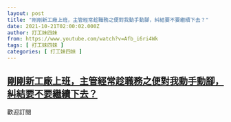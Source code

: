 ```yaml
---
layout: post
title: "剛剛新工廠上班，主管經常趁職務之便對我動手動腳，糾結要不要繼續下去？"
date: 2021-10-21T02:00:02.000Z
author: 打工妹四妹
from: https://www.youtube.com/watch?v=Afb_i6ri4Wk
tags: [ 打工妹四妹 ]
categories: [ 打工妹四妹 ]
---
```

<!--1634781602000-->
[剛剛新工廠上班，主管經常趁職務之便對我動手動腳，糾結要不要繼續下去？](https://www.youtube.com/watch?v=Afb_i6ri4Wk)
------

<div>
歡迎訂閱
</div>
